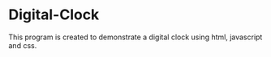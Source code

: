 # Digital-Clock 

This program is created to demonstrate a digital clock using html, javascript and css.